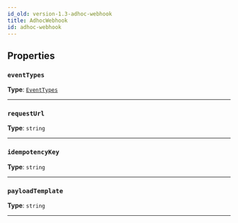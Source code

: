 ```yaml
---
id_old: version-1.3-adhoc-webhook
title: AdhocWebhook
id: adhoc-webhook
---
```


<a name="adhocwebhook"></a>

## Properties

### `eventTypes`

**Type**: [`EventTypes`](../typedefs/event-types)

---

### `requestUrl`

**Type**: `string`

---

### `idempotencyKey`

**Type**: `string`

---

### `payloadTemplate`

**Type**: `string`

---
